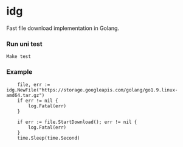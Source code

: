 # idg
Fast file download implementation in Golang.

### Run uni test
```
Make test
```

### Example
```
	file, err := idg.NewFile("https://storage.googleapis.com/golang/go1.9.linux-amd64.tar.gz")
	if err != nil {
		log.Fatal(err)
	}

	if err := file.StartDownload(); err != nil {
		log.Fatal(err)
	}
	time.Sleep(time.Second)
```

